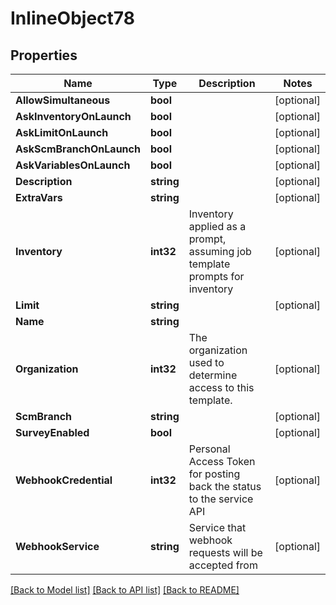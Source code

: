 # InlineObject78

## Properties

Name | Type | Description | Notes
------------ | ------------- | ------------- | -------------
**AllowSimultaneous** | **bool** |  | [optional] 
**AskInventoryOnLaunch** | **bool** |  | [optional] 
**AskLimitOnLaunch** | **bool** |  | [optional] 
**AskScmBranchOnLaunch** | **bool** |  | [optional] 
**AskVariablesOnLaunch** | **bool** |  | [optional] 
**Description** | **string** |  | [optional] 
**ExtraVars** | **string** |  | [optional] 
**Inventory** | **int32** | Inventory applied as a prompt, assuming job template prompts for inventory | [optional] 
**Limit** | **string** |  | [optional] 
**Name** | **string** |  | 
**Organization** | **int32** | The organization used to determine access to this template. | [optional] 
**ScmBranch** | **string** |  | [optional] 
**SurveyEnabled** | **bool** |  | [optional] 
**WebhookCredential** | **int32** | Personal Access Token for posting back the status to the service API | [optional] 
**WebhookService** | **string** | Service that webhook requests will be accepted from | [optional] 

[[Back to Model list]](../README.md#documentation-for-models) [[Back to API list]](../README.md#documentation-for-api-endpoints) [[Back to README]](../README.md)



